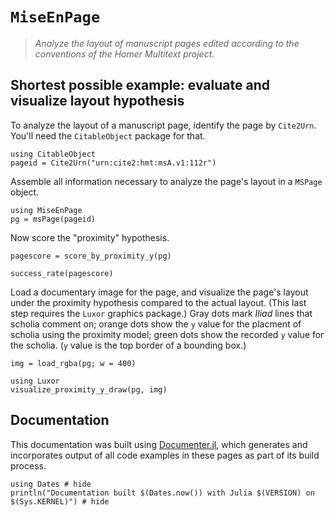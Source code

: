 # `MiseEnPage`

> *Analyze the layout of manuscript pages edited according to the conventions of the Homer Multitext project.*


## Shortest possible example: evaluate and visualize layout hypothesis


To analyze the layout of a manuscript page, identify the page by `Cite2Urn`. You'll need the `CitableObject` package for that.

```@example intro
using CitableObject
pageid = Cite2Urn("urn:cite2:hmt:msA.v1:112r")
```

Assemble all information necessary to analyze the page's layout in a `MSPage` object.

```@example intro
using MiseEnPage
pg = msPage(pageid)
```

Now score the "proximity" hypothesis.

```@example intro
pagescore = score_by_proximity_y(pg)
```


```@example intro
success_rate(pagescore)
```

Load a documentary image for the page, and visualize the page's layout under the proximity hypothesis compared to the actual layout.  (This last step requires the `Luxor` graphics package.) Gray dots mark *Iliad* lines that scholia comment on; orange dots show the `y` value for the placment of scholia using the proximity model; green dots show the recorded `y` value for the scholia. (`y` value is the top border of a bounding box.)


```@example intro
img = load_rgba(pg; w = 400)

using Luxor
visualize_proximity_y_draw(pg, img)
```

## Documentation

This documentation was built using [Documenter.jl](https://github.com/JuliaDocs), which generates and incorporates output of all code examples in these pages as part of its build process.

```@example
using Dates # hide
println("Documentation built $(Dates.now()) with Julia $(VERSION) on $(Sys.KERNEL)") # hide
```
